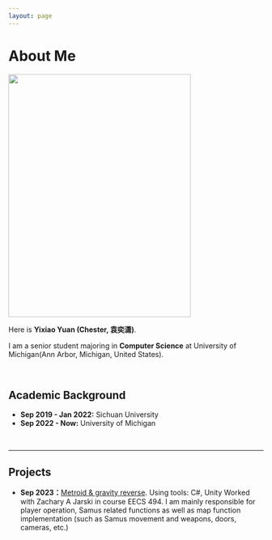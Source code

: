 ```yaml
---
layout: page
---
```


# About Me

<img src="https://yyixiao.github.io/MIUMIU.jpg" class="floatpic" width="360" height="480">

Here is **Yixiao Yuan (Chester, 袁奕潇)**.

I am a senior student majoring in **Computer Science** at University of Michigan(Ann Arbor, Michigan, United States).

<br>

## Academic Background

- **Sep 2019 - Jan 2022:** Sichuan University
- **Sep 2022 - Now:** University of Michigan

<br>

---

## Projects

- **Sep 2023：**[Metroid & gravity reverse](https://yyixiao.itch.io/metroid-gravity-reverse). 
Using tools: C#, Unity
Worked with Zachary A Jarski in course EECS 494. 
I am mainly responsible for player operation, Samus related functions as well as map function implementation (such as Samus movement and weapons, doors, cameras, etc.) 

<br>



